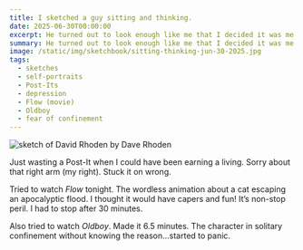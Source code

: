 ```yaml
---
title: I sketched a guy sitting and thinking.
date: 2025-06-30T00:00:00
excerpt: He turned out to look enough like me that I decided it was me.
summary: He turned out to look enough like me that I decided it was me.
image: /static/img/sketchbook/sitting-thinking-jun-30-2025.jpg
tags:
  - sketches
  - self-portraits
  - Post-Its
  - depression
  - Flow (movie)
  - Oldboy
  - fear of confinement
---
```


![sketch of David Rhoden by Dave Rhoden](/static/img/sketchbook/sitting-thinking-jun-30-2025.jpg)

Just wasting a Post-It when I could have been earning a living. Sorry about that right arm (my right). Stuck it on wrong.

Tried to watch _Flow_ tonight. The wordless animation about a cat escaping an apocalyptic flood. I thought it would have capers and fun! It’s non-stop peril. I had to stop after 30 minutes.

Also tried to watch _Oldboy_. Made it 6.5 minutes. The character in solitary confinement without knowing the reason…started to panic.